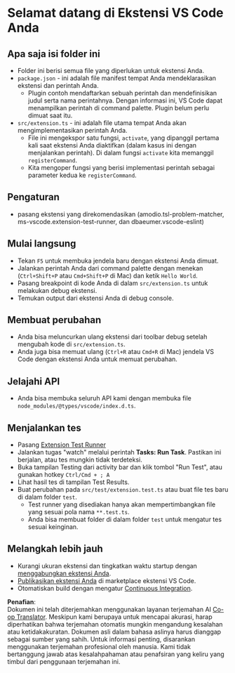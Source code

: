 <!--
CO_OP_TRANSLATOR_METADATA:
{
  "original_hash": "eae2c0ea18160a3e7a63ace7b53897d7",
  "translation_date": "2025-07-16T16:44:56+00:00",
  "source_file": "code/07.Lab/01/AIPC/extensions/phi3ext/vsc-extension-quickstart.md",
  "language_code": "id"
}
-->
# Selamat datang di Ekstensi VS Code Anda

## Apa saja isi folder ini

* Folder ini berisi semua file yang diperlukan untuk ekstensi Anda.
* `package.json` - ini adalah file manifest tempat Anda mendeklarasikan ekstensi dan perintah Anda.
  * Plugin contoh mendaftarkan sebuah perintah dan mendefinisikan judul serta nama perintahnya. Dengan informasi ini, VS Code dapat menampilkan perintah di command palette. Plugin belum perlu dimuat saat itu.
* `src/extension.ts` - ini adalah file utama tempat Anda akan mengimplementasikan perintah Anda.
  * File ini mengekspor satu fungsi, `activate`, yang dipanggil pertama kali saat ekstensi Anda diaktifkan (dalam kasus ini dengan menjalankan perintah). Di dalam fungsi `activate` kita memanggil `registerCommand`.
  * Kita mengoper fungsi yang berisi implementasi perintah sebagai parameter kedua ke `registerCommand`.

## Pengaturan

* pasang ekstensi yang direkomendasikan (amodio.tsl-problem-matcher, ms-vscode.extension-test-runner, dan dbaeumer.vscode-eslint)

## Mulai langsung

* Tekan `F5` untuk membuka jendela baru dengan ekstensi Anda dimuat.
* Jalankan perintah Anda dari command palette dengan menekan (`Ctrl+Shift+P` atau `Cmd+Shift+P` di Mac) dan ketik `Hello World`.
* Pasang breakpoint di kode Anda di dalam `src/extension.ts` untuk melakukan debug ekstensi.
* Temukan output dari ekstensi Anda di debug console.

## Membuat perubahan

* Anda bisa meluncurkan ulang ekstensi dari toolbar debug setelah mengubah kode di `src/extension.ts`.
* Anda juga bisa memuat ulang (`Ctrl+R` atau `Cmd+R` di Mac) jendela VS Code dengan ekstensi Anda untuk memuat perubahan.

## Jelajahi API

* Anda bisa membuka seluruh API kami dengan membuka file `node_modules/@types/vscode/index.d.ts`.

## Menjalankan tes

* Pasang [Extension Test Runner](https://marketplace.visualstudio.com/items?itemName=ms-vscode.extension-test-runner)
* Jalankan tugas "watch" melalui perintah **Tasks: Run Task**. Pastikan ini berjalan, atau tes mungkin tidak terdeteksi.
* Buka tampilan Testing dari activity bar dan klik tombol "Run Test", atau gunakan hotkey `Ctrl/Cmd + ; A`
* Lihat hasil tes di tampilan Test Results.
* Buat perubahan pada `src/test/extension.test.ts` atau buat file tes baru di dalam folder `test`.
  * Test runner yang disediakan hanya akan mempertimbangkan file yang sesuai pola nama `**.test.ts`.
  * Anda bisa membuat folder di dalam folder `test` untuk mengatur tes sesuai keinginan.

## Melangkah lebih jauh

* Kurangi ukuran ekstensi dan tingkatkan waktu startup dengan [menggabungkan ekstensi Anda](https://code.visualstudio.com/api/working-with-extensions/bundling-extension?WT.mc_id=aiml-137032-kinfeylo).
* [Publikasikan ekstensi Anda](https://code.visualstudio.com/api/working-with-extensions/publishing-extension?WT.mc_id=aiml-137032-kinfeylo) di marketplace ekstensi VS Code.
* Otomatiskan build dengan mengatur [Continuous Integration](https://code.visualstudio.com/api/working-with-extensions/continuous-integration?WT.mc_id=aiml-137032-kinfeylo).

**Penafian**:  
Dokumen ini telah diterjemahkan menggunakan layanan terjemahan AI [Co-op Translator](https://github.com/Azure/co-op-translator). Meskipun kami berupaya untuk mencapai akurasi, harap diperhatikan bahwa terjemahan otomatis mungkin mengandung kesalahan atau ketidakakuratan. Dokumen asli dalam bahasa aslinya harus dianggap sebagai sumber yang sahih. Untuk informasi penting, disarankan menggunakan terjemahan profesional oleh manusia. Kami tidak bertanggung jawab atas kesalahpahaman atau penafsiran yang keliru yang timbul dari penggunaan terjemahan ini.